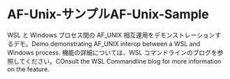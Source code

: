 # <a name="af-unix-sample"></a><span data-ttu-id="b3973-101">AF-Unix-サンプル</span><span class="sxs-lookup"><span data-stu-id="b3973-101">AF-Unix-Sample</span></span>

<span data-ttu-id="b3973-102">WSL と Windows プロセス間の AF_UNIX 相互運用をデモンストレーションするデモ。</span><span class="sxs-lookup"><span data-stu-id="b3973-102">Demo demonstrating AF_UNIX interop between a WSL and Windows process.</span></span> <span data-ttu-id="b3973-103">機能の詳細については、WSL コマンドラインのブログを参照してください。</span><span class="sxs-lookup"><span data-stu-id="b3973-103">COnsult the WSL Commandline blog for more information on the feature.</span></span>